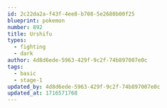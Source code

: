 ```yaml
---
id: 2c22da2a-f43f-4ee8-b708-5e2680b00f25
blueprint: pokemon
number: 892
title: Urshifu
types:
  - fighting
  - dark
author: 4d8d6ede-5963-429f-9c2f-74b897007e0c
tags:
  - basic
  - stage-1
updated_by: 4d8d6ede-5963-429f-9c2f-74b897007e0c
updated_at: 1716571768
---
```

